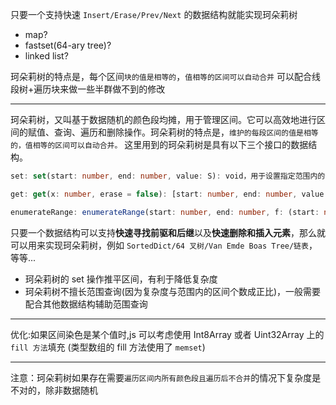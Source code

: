 只要一个支持快速
`Insert/Erase/Prev/Next` 的数据结构就能实现珂朵莉树

- map?
- fastset(64-ary tree)?
- linked list?

珂朵莉树的特点是，每个区间`块的值是相等的`，`值相等的区间可以自动合并`
可以配合线段树+遍历块来做一些半群做不到的修改

---

珂朵莉树，又叫基于数据随机的颜色段均摊，用于管理区间。它可以高效地进行区间的赋值、查询、遍历和删除操作。珂朵莉树的特点是，`维护的每段区间的值是相等的，值相等的区间可以自动合并。`
这里用到的珂朵莉树是具有以下三个接口的数据结构。

```ts
set: set(start: number, end: number, value: S): void，用于设置指定范围内的值。它接受起始位置 start、结束位置 end 和值 value 作为参数，并将该范围内的值设置为指定的值。

get: get(x: number, erase = false): [start: number, end: number, value: S] | undefined，用于获取包含特定位置 x 的区间信息。它返回一个包含起始位置 start、结束位置 end 和对应的值 value 的元组。如果 erase 参数为 true，则在获取值的同时会将该区间删除。

enumerateRange: enumerateRange(start: number, end: number, f: (start: number, end: number, value: S) => void, erase = false): void，用于遍历指定范围内的所有区间，并对每个区间执行回调函数 f。回调函数 f 接受每个区间的起始位置 start、结束位置 end 和对应的值 value 作为参数。如果 erase 参数为 true，则在遍历区间的同时会将遍历到的区间删除。
```

只要一个数据结构可以支持**快速寻找前驱和后继**以及**快速删除和插入元素**，那么就可以用来实现珂朵莉树，例如 `SortedDict/64 叉树/Van Emde Boas Tree/链表`，等等...

- 珂朵莉树的 set 操作推平区间，有利于降低复杂度
- 珂朵莉树不擅长范围查询(因为复杂度与范围内的区间个数成正比)，一般需要配合其他数据结构辅助范围查询

---

优化:如果区间染色是某个值时,js 可以考虑使用 Int8Array 或者 Uint32Array 上的 `fill 方法`填充
(类型数组的 fill 方法使用了 `memset`)

---

注意：珂朵莉树如果存在需要`遍历区间内所有颜色段且遍历后不合并`的情况下复杂度是不对的，除非数据随机
